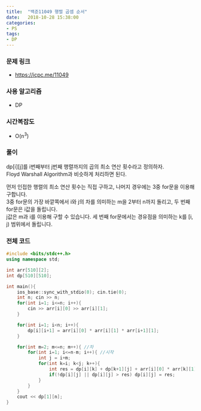 ```yaml
---
title:  "백준11049 행렬 곱셈 순서"
date:   2018-10-28 15:38:00
categories:
- PS
tags:
- DP
---
```


### 문제 링크
* https://icpc.me/11049

### 사용 알고리즘
* DP

### 시간복잡도
* O(n<sup>3</sup>)

### 풀이
dp[i][j]를 i번째부터 j번째 행렬까지의 곱의 최소 연산 횟수라고 정의하자.<br>
Floyd Warshall Algorithm과 비슷하게 처리하면 된다.<br>

먼저 인접한 행렬의 최소 연산 횟수는 직접 구하고, 나머지 경우에는 3중 for문을 이용해 구합니다.<br>
3중 for문의 가장 바깥쪽에서 i와 j의 차를 의미하는 m을 2부터 n까지 돌리고, 두 번째 for문은 i값을 돌립니다.<br>
j값은 m과 i를 이용해 구할 수 있습니다. 세 번째 for문에서는 경유점을 의미하는 k를 [i, j) 범위에서 돌립니다.<br>

### 전체 코드
```cpp
#include <bits/stdc++.h>
using namespace std;

int arr[510][2];
int dp[510][510];

int main(){
	ios_base::sync_with_stdio(0); cin.tie(0);
	int n; cin >> n;
	for(int i=1; i<=n; i++){
		cin >> arr[i][0] >> arr[i][1];
	}

	for(int i=1; i<n; i++){
		dp[i][i+1] = arr[i][0] * arr[i][1] * arr[i+1][1];
	}

	for(int m=2; m<=n; m++){ //차
		for(int i=1; i<=n-m; i++){ //시작
			int j = i+m;
			for(int k=i; k<j; k++){
				int res = dp[i][k] + dp[k+1][j] + arr[i][0] * arr[k][1] * arr[j][1];
				if(!dp[i][j] || dp[i][j] > res) dp[i][j] = res;
			}
		}
	}
	cout << dp[1][n];
}
```
